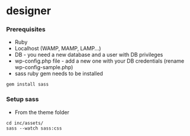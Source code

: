 # designer

### Prerequisites
* Ruby
* Localhost (WAMP, MAMP, LAMP...)
* DB - you need a new database and a user with DB privileges
* wp-config.php file - add a new one with your DB credentials (rename  wp-config-sample.php)
* sass ruby gem needs to be installed
````
gem install sass
````

### Setup sass
* From the theme folder
````
cd inc/assets/
sass --watch sass:css
````
